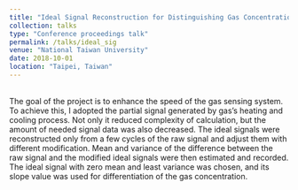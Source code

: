 ```yaml
---
title: "Ideal Signal Reconstruction for Distinguishing Gas Concentration"
collection: talks
type: "Conference proceedings talk"
permalink: /talks/ideal_sig
venue: "National Taiwan University"
date: 2018-10-01
location: "Taipei, Taiwan"
---
```


<br>
The goal of the project is to enhance the speed of the gas sensing system. To achieve this, I adopted the partial signal generated by gas’s heating and cooling process. Not only it reduced complexity of calculation, but the amount of needed signal data was also decreased. The ideal signals were reconstructed only from a few cycles of the raw signal and adjust them with different modification. Mean and variance of the difference between the raw signal and the modified ideal signals were then estimated and recorded. The ideal signal with zero mean and least variance was chosen, and its slope value was used for differentiation of the gas concentration. 


<!--This is a description of your conference proceedings talk, note the different field in type. You can put anything in this field.-->
